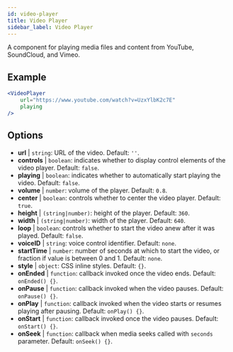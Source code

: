 ```yaml
---
id: video-player
title: Video Player
sidebar_label: Video Player
---
```


A component for playing media files and content from YouTube, SoundCloud, and Vimeo.

## Example

```jsx live
<VideoPlayer
    url="https://www.youtube.com/watch?v=UzxYlbK2c7E"
    playing
/>
```



## Options

* __url__ | `string`: URL of the video. Default: `''`.
* __controls__ | `boolean`: indicates whether to display control elements of the video player. Default: `false`.
* __playing__ | `boolean`: indicates whether to automatically start playing the video. Default: `false`.
* __volume__ | `number`: volume of the player. Default: `0.8`.
* __center__ | `boolean`: controls whether to center the video player. Default: `true`.
* __height__ | `(string|number)`: height of the player. Default: `360`.
* __width__ | `(string|number)`: width of the player. Default: `640`.
* __loop__ | `boolean`: controls whether to start the video anew after it was played. Default: `false`.
* __voiceID__ | `string`: voice control identifier. Default: `none`.
* __startTime__ | `number`: number of seconds at which to start the video, or fraction if value is between 0 and 1. Default: `none`.
* __style__ | `object`: CSS inline styles. Default: `{}`.
* __onEnded__ | `function`: callback invoked once the video ends. Default: `onEnded() {}`.
* __onPause__ | `function`: callback invoked when the video pauses. Default: `onPause() {}`.
* __onPlay__ | `function`: callback invoked when the video starts or resumes playing after pausing. Default: `onPlay() {}`.
* __onStart__ | `function`: callback invoked once the video pauses. Default: `onStart() {}`.
* __onSeek__ | `function`: callback when media seeks called with `seconds` parameter. Default: `onSeek() {}`.
